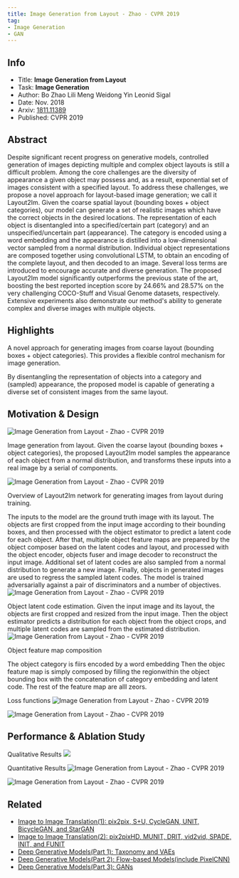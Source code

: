 ```yaml
---
title: Image Generation from Layout - Zhao - CVPR 2019
tag:
- Image Generation
- GAN
---
```






## Info
- Title: **Image Generation from Layout**
- Task: **Image Generation**
- Author: Bo Zhao Lili Meng Weidong Yin Leonid Sigal
- Date:  Nov. 2018
- Arxiv: [1811.11389](http://arxiv.org/abs/1811.11389)
- Published: CVPR 2019

## Abstract

Despite significant recent progress on generative models, controlled generation of images depicting multiple and complex object layouts is still a difficult problem. Among the core challenges are the diversity of appearance a given object may possess and, as a result, exponential set of images consistent with a specified layout. To address these challenges, we propose a novel approach for layout-based image generation; we call it Layout2Im. Given the coarse spatial layout (bounding boxes + object categories), our model can generate a set of realistic images which have the correct objects in the desired locations. The representation of each object is disentangled into a specified/certain part (category) and an unspecified/uncertain part (appearance). The category is encoded using a word embedding and the appearance is distilled into a low-dimensional vector sampled from a normal distribution. Individual object representations are composed together using convolutional LSTM, to obtain an encoding of the complete layout, and then decoded to an image. Several loss terms are introduced to encourage accurate and diverse generation. The proposed Layout2Im model significantly outperforms the previous state of the art, boosting the best reported inception score by 24.66% and 28.57% on the very challenging COCO-Stuff and Visual Genome datasets, respectively. Extensive experiments also demonstrate our method's ability to generate complex and diverse images with multiple objects.

## Highlights

A novel approach for generating images from coarse layout (bounding boxes + object categories). This provides a flexible control mechanism for image generation.

By disentangling the representation of objects into a category and (sampled) appearance, the proposed model is capable of generating a diverse set of consistent images from the same layout.

## Motivation & Design

![Image Generation from Layout - Zhao - CVPR 2019](https://i.imgur.com/vc9XgJY.png)

<script async src="https://pagead2.googlesyndication.com/pagead/js/adsbygoogle.js"></script>
<ins class="adsbygoogle"
     style="display:block; text-align:center;"
     data-ad-layout="in-article"
     data-ad-format="fluid"
     data-ad-client="ca-pub-4466575858054752"
     data-ad-slot="8787986126"></ins>
<script>
     (adsbygoogle = window.adsbygoogle || []).push({});
</script>

Image generation from layout. Given the coarse layout (bounding boxes + object categories), the proposed Layout2Im model samples the appearance of each object from a normal distribution, and transforms these inputs into a real image by a serial of components. 

![Image Generation from Layout - Zhao - CVPR 2019](https://i.imgur.com/RZHLIgT.png)

Overview of Layout2Im network for generating images from layout during training. 

The inputs to the model are the ground truth image with its layout. The objects are first cropped from the input image according to their bounding boxes, and then processed with the object estimator to predict a latent code for each object. After that, multiple object feature maps are prepared by the object composer based on the latent codes and layout, and processed with the object encoder, objects fuser and image decoder to reconstruct the input image. Additional set of latent codes are also sampled from a normal distribution to generate a new image. Finally, objects in generated images are used to regress the sampled latent codes. The model is trained adversarially against a pair of discriminators and a number of objectives.
![Image Generation from Layout - Zhao - CVPR 2019](https://i.imgur.com/Hz2E9JR.png)

Object latent code estimation. Given the input image and its layout, the objects are first cropped and resized from the input image. Then the object estimator predicts a distribution for each object from the object crops, and multiple latent codes are sampled from the estimated distribution.
![Image Generation from Layout - Zhao - CVPR 2019](https://i.imgur.com/BQ4VKHh.png)

<script async src="https://pagead2.googlesyndication.com/pagead/js/adsbygoogle.js"></script>
<ins class="adsbygoogle"
     style="display:block; text-align:center;"
     data-ad-layout="in-article"
     data-ad-format="fluid"
     data-ad-client="ca-pub-4466575858054752"
     data-ad-slot="8787986126"></ins>
<script>
     (adsbygoogle = window.adsbygoogle || []).push({});
</script>

Object feature map composition

The object category is fiirs encoded by a word embedding Then the objec feature map is simply composed by filling the regionwithin the object bounding box with the concatenation of category embedding and latent code. The rest of the feature map are alll zeors. 

Loss functions
![Image Generation from Layout - Zhao - CVPR 2019](https://i.imgur.com/zPqg0Ka.png)

![Image Generation from Layout - Zhao - CVPR 2019](https://i.imgur.com/V1J1wIb.png)

## Performance & Ablation Study

Qualitative Results
![](https://i.imgur.com/o52IKYh.png)

<script async src="https://pagead2.googlesyndication.com/pagead/js/adsbygoogle.js"></script>
<ins class="adsbygoogle"
     style="display:block; text-align:center;"
     data-ad-layout="in-article"
     data-ad-format="fluid"
     data-ad-client="ca-pub-4466575858054752"
     data-ad-slot="8787986126"></ins>
<script>
     (adsbygoogle = window.adsbygoogle || []).push({});
</script>

Quantitative Results
![Image Generation from Layout - Zhao - CVPR 2019](https://i.imgur.com/kYMS1wg.png)

![Image Generation from Layout - Zhao - CVPR 2019](https://i.imgur.com/J5nfTDQ.png)

## Related
- [Image to Image Translation(1): pix2pix, S+U, CycleGAN, UNIT, BicycleGAN, and StarGAN](https://arxivnote.ddlee.cn/Image-to-image-Translation-pix2pix-CycleGAN-UNIT-BicycleGAN-StarGAN.html)
- [Image to Image Translation(2): pix2pixHD, MUNIT, DRIT, vid2vid, SPADE, INIT, and FUNIT](https://arxivnote.ddlee.cn/Image-to-image-Translation-pix2pixHD-MUNIT-DRIT-vid2vid-SPADE-INIT-FUNIT.html)
- [Deep Generative Models(Part 1): Taxonomy and VAEs](https://arxivnote.ddlee.cn/Deep-Generative-Models-Taxonomy-VAE.html)
- [Deep Generative Models(Part 2): Flow-based Models(include PixelCNN)](https://arxivnote.ddlee.cn/Deep-Generative-Models-Flow-based-Models-PixelCNN.html)
- [Deep Generative Models(Part 3): GANs](https://arxivnote.ddlee.cn/Deep-Generative-Models-GAN-WGAN-SAGAN-StyleGAN-BigGAN.html)
